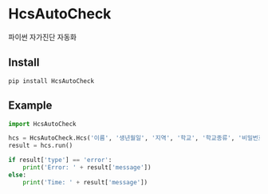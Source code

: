 # HcsAutoCheck
파이썬 자가진단 자동화

## Install
```shell
pip install HcsAutoCheck
```

## Example
```python
import HcsAutoCheck

hcs = HcsAutoCheck.Hcs('이름', '생년월일', '지역', '학교', '학교종류', '비밀번호')
result = hcs.run()

if result['type'] == 'error':
    print('Error: ' + result['message'])
else:
    print('Time: ' + result['message'])
```